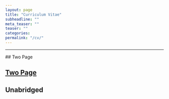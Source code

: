 ```yaml
---
layout: page
title: "Curriculum Vitae"
subheadline: ""
meta_teaser: ""
teaser: ""
categories:
permalink: "/cv/"
---
```

<!--more-->
<hr>
## Two Page

## <a href='/local_files/Tofflemire_CV_2page.pdf' target="_blank">Two Page</a>

## Unabridged

